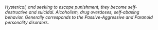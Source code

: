 *Hysterical, and seeking to escape punishment, they become self-destructive and suicidal. Alcoholism, drug overdoses, self-abasing behavior. Generally corresponds to the Passive-Aggressive and Paranoid personality disorders.*